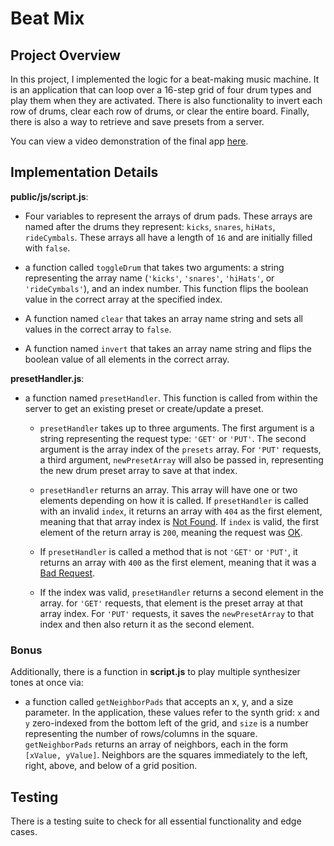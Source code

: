 # Beat Mix

## Project Overview

In this project, I implemented the logic for a beat-making music machine. It is an application that can loop over a 16-step grid of four drum types and play them when they are activated. There is also functionality to invert each row of drums, clear each row of drums, or clear the entire board. Finally, there is also a way to retrieve and save presets from a server.

You can view a video demonstration of the final app [here](https://s3.amazonaws.com/codecademy-content/programs/build-apis/solution-videos/BeatMix480.mov).

## Implementation Details

**public/js/script.js**:
- Four variables to represent the arrays of drum pads. These arrays are named after the drums they represent: `kicks`, `snares`, `hiHats`, `rideCymbals`. These arrays all have a length of `16` and are initially filled with `false`.

- a function called `toggleDrum` that takes two arguments: a string representing the array name (`'kicks'`, `'snares'`, `'hiHats'`, or `'rideCymbals'`), and an index number. This function flips the boolean value in the correct array at the specified index.

- A function named `clear` that takes an array name string and sets all values in the correct array to `false`.

- A function named `invert` that takes an array name string and flips the boolean value of all elements in the correct array.


**presetHandler.js**:

- a function named `presetHandler`. This function is called from within the server to get an existing preset or create/update a preset.

  - `presetHandler` takes up to three arguments. The first argument is a string representing the request type: `'GET'` or `'PUT'`. The second argument is the array index of the `presets` array. For `'PUT'` requests, a third argument, `newPresetArray` will also be passed in, representing the new drum preset array to save at that index.

  - `presetHandler` returns an array. This array will have one or two elements depending on how it is called. If `presetHandler` is called with an invalid `index`, it returns an array with `404` as the first element, meaning that that array index is <a href="https://en.wikipedia.org/wiki/HTTP_404" target="_blank">Not Found</a>. If `index` is valid, the first element of the return array is `200`, meaning the request was <a href="https://developer.mozilla.org/en-US/docs/Web/HTTP/Status/200" target="_blank">OK</a>.
  
  - If `presetHandler` is called a method that is not `'GET'` or `'PUT'`, it returns an array with `400` as the first element, meaning that it was a <a href="https://developer.mozilla.org/en-US/docs/Web/HTTP/Status/400" target="_blank">Bad Request</a>.
  
  - If the index was valid, `presetHandler` returns a second element in the array. for `'GET'` requests, that element is the preset array at that array index. For `'PUT'` requests, it saves the `newPresetArray` to that index and then also return it as the second element.


### Bonus

Additionally, there is a function in **script.js** to play multiple synthesizer tones at once via:

- a function called `getNeighborPads` that accepts an x, y, and a size parameter. In the application, these values refer to the synth grid: `x` and `y` zero-indexed from the bottom left of the grid, and `size` is a number representing the number of rows/columns in the square. `getNeighborPads` returns an array of neighbors, each in the form `[xValue, yValue]`. Neighbors are the squares immediately to the left, right, above, and below of a grid position.


## Testing

There is a testing suite to check for all essential functionality and
edge cases.
